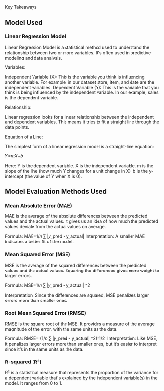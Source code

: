 Key Takeaways

<h2>Model Used</h2>
<h3>Linear Regression Model</h3>
 <p>Linear Regression Model is a statistical method used to understand the relationship between two or more variables. It's often used in predictive modeling and data analysis. 
 
Variables:

Independent Variable (X): This is the variable you think is influencing another variable. For example, in our dataset store, item, and date are the independent variables.
Dependent Variable (Y): This is the variable that you think is being influenced by the independent variable. In our example, sales is the dependent variable.

Relationship:

Linear regression looks for a linear relationship between the independent and dependent variables. This means it tries to fit a straight line through the data points.

Equation of a Line:

The simplest form of a linear regression model is a straight-line equation:

𝑌=𝑚𝑋+𝑏

Here:
Y is the dependent variable.
X is the independent variable.
m is the slope of the line (how much Y changes for a unit change in X).
b is the y-intercept (the value of Y when X is 0).

<h2>Model Evaluation Methods Used</h2>
<h3>Mean Absolute Error (MAE)</h3>
MAE is the average of the absolute differences between the predicted values and the actual values. It gives us an idea of how much the predicted values deviate from the actual values on average.

Formula:
MAE=1/𝑛 ∑ |𝑦_pred - y_actual|
Interpretation:
A smaller MAE indicates a better fit of the model.

<h3>Mean Squared Error (MSE)</h3>
MSE is the average of the squared differences between the predicted values and the actual values. Squaring the differences gives more weight to larger errors.

Formula:
MSE=1/𝑛 ∑ |𝑦_pred - y_actual| ^2
 
Interpretation:
Since the differences are squared, MSE penalizes larger errors more than smaller ones.

<h3>Root Mean Squared Error (RMSE)</h3>
RMSE is the square root of the MSE. It provides a measure of the average magnitude of the error, with the same units as the data.

Formula:
RMSE= (1/𝑛 ∑ |𝑦_pred - y_actual| ^2)^1/2
​
Interpretation:
Like MSE, it penalizes larger errors more than smaller ones, but it’s easier to interpret since it’s in the same units as the data.

<h3>R-squared (R²)</h3>
R² is a statistical measure that represents the proportion of the variance for a dependent variable that's explained by the independent variable(s) in the model. It ranges from 0 to 1.



